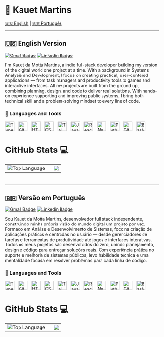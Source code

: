 # 👋 Kauet Martins

[🇺🇸 English](#-english-version) | [🇧🇷 Português](#-versão-em-português)

---

## 🇺🇸 English Version

[![Gmail Badge](https://img.shields.io/badge/-kauetdamotta@gmail.com-c14438?style=flat&logo=Gmail&logoColor=white)](mailto:kauetdamotta@gmail.com "Connect via Email")
[![Linkedin Badge](https://img.shields.io/badge/-Kauet%20Martins-0072b1?style=flat&logo=Linkedin&logoColor=white)](https://www.linkedin.com/in/kauet-martins/ "Connect on LinkedIn")

I'm Kauet da Motta Martins, a indie full-stack developer building my version of the digital world one project at a time. With a background in Systems Analysis and Development, I focus on creating practical, user-centered applications — from task managers and productivity tools to games and interactive interfaces. All my projects are built from the ground up, combining planning, design, and code to deliver real solutions. With hands-on experience supporting and improving public systems, I bring both technical skill and a problem-solving mindset to every line of code.

### 🧰 Languages and Tools

<img align="left" alt="TypeScript" width="30px" style="padding-right:10px;" src="https://cdn.jsdelivr.net/gh/devicons/devicon/icons/typescript/typescript-plain.svg" />
<img align="left" alt="Git" width="30px" style="padding-right:10px;" src="https://cdn.jsdelivr.net/gh/devicons/devicon/icons/git/git-original.svg" />
<img align="left" alt="HTML" width="30px" style="padding-right:10px;" src="https://cdn.jsdelivr.net/gh/devicons/devicon/icons/html5/html5-plain.svg" />
<img align="left" alt="CSS" width="30px" style="padding-right:10px;" src="https://cdn.jsdelivr.net/gh/devicons/devicon/icons/css3/css3-plain.svg" />
<img align="left" alt="TailWindCSS" width="30px" style="padding-right:10px;" src="https://www.svgrepo.com/show/374118/tailwind.svg" />
<img align="left" alt="JavaScript" width="30px" style="padding-right:10px;" src="https://cdn.jsdelivr.net/gh/devicons/devicon/icons/javascript/javascript-plain.svg" />
<img align="left" alt="React" width="30px" style="padding-right:10px;" src="https://cdn.jsdelivr.net/gh/devicons/devicon/icons/react/react-original.svg" />
<img align="left" alt="NodeJS" width="30px" style="padding-right:10px;" src="https://cdn.jsdelivr.net/gh/devicons/devicon/icons/nodejs/nodejs-original.svg" />
<img align="left" alt="Python" width="30px" style="padding-right:10px;" src="https://cdn.jsdelivr.net/gh/devicons/devicon/icons/python/python-plain.svg" />
<img align="left" alt="GitHub" width="30px" style="padding-right:10px;" src="https://cdn.jsdelivr.net/gh/devicons/devicon/icons/github/github-original.svg" />
<img align="left" alt="Bash" width="30px" style="padding-right:10px;" src="https://cdn.jsdelivr.net/gh/devicons/devicon/icons/bash/bash-original.svg" />
<br />
<br>

# GitHub Stats 💻

<table border="0" style="border: none;">
  <tr>
    <td style="padding-right: 20px; border: none;">
      <img align="center" alt="Top Language" src="https://github-readme-stats.vercel.app/api/top-langs/?username=Kauet-Martins&hide=html,&hide_border=true&title_color=5391FE&text_color=555&theme=gruvbox" />
    </td>
    <td style="border: none;">
      <a href="https://github.com/Kauet-Martins/Kauet-Portifolio" target="_blank">
        <img align="center" src="https://github-readme-stats.vercel.app/api/pin/?username=Kauet-Martins&repo=Kauet-Portifolio&theme=gruvbox" />
      </a>
    </td>
  </tr>
</table>

#

---

## 🇧🇷 Versão em Português

[![Gmail Badge](https://img.shields.io/badge/-kauetdamotta@gmail.com-c14438?style=flat&logo=Gmail&logoColor=white)](mailto:kauetdamotta@gmail.com "Connect via Email")
[![Linkedin Badge](https://img.shields.io/badge/-Kauet%20Martins-0072b1?style=flat&logo=Linkedin&logoColor=white)](https://www.linkedin.com/in/kauet-martins/ "Connect on LinkedIn")

Sou Kauet da Motta Martins, desenvolvedor full stack independente, construindo minha própria visão do mundo digital um projeto por vez. Formado em Análise e Desenvolvimento de Sistemas, foco na criação de aplicações práticas e centradas no usuário — desde gerenciadores de tarefas e ferramentas de produtividade até jogos e interfaces interativas. Todos os meus projetos são desenvolvidos do zero, unindo planejamento, design e código para entregar soluções reais. Com experiência prática no suporte e melhoria de sistemas públicos, levo habilidade técnica e uma mentalidade focada em resolver problemas para cada linha de código.

### 🧰 Languages and Tools

<img align="left" alt="TypeScript" width="30px" style="padding-right:10px;" src="https://cdn.jsdelivr.net/gh/devicons/devicon/icons/typescript/typescript-plain.svg" />
<img align="left" alt="Git" width="30px" style="padding-right:10px;" src="https://cdn.jsdelivr.net/gh/devicons/devicon/icons/git/git-original.svg" />
<img align="left" alt="HTML" width="30px" style="padding-right:10px;" src="https://cdn.jsdelivr.net/gh/devicons/devicon/icons/html5/html5-plain.svg" />
<img align="left" alt="CSS" width="30px" style="padding-right:10px;" src="https://cdn.jsdelivr.net/gh/devicons/devicon/icons/css3/css3-plain.svg" />
<img align="left" alt="TailWindCSS" width="30px" style="padding-right:10px;" src="https://www.svgrepo.com/show/374118/tailwind.svg" />
<img align="left" alt="JavaScript" width="30px" style="padding-right:10px;" src="https://cdn.jsdelivr.net/gh/devicons/devicon/icons/javascript/javascript-plain.svg" />
<img align="left" alt="React" width="30px" style="padding-right:10px;" src="https://cdn.jsdelivr.net/gh/devicons/devicon/icons/react/react-original.svg" />
<img align="left" alt="NodeJS" width="30px" style="padding-right:10px;" src="https://cdn.jsdelivr.net/gh/devicons/devicon/icons/nodejs/nodejs-original.svg" />
<img align="left" alt="Python" width="30px" style="padding-right:10px;" src="https://cdn.jsdelivr.net/gh/devicons/devicon/icons/python/python-plain.svg" />
<img align="left" alt="GitHub" width="30px" style="padding-right:10px;" src="https://cdn.jsdelivr.net/gh/devicons/devicon/icons/github/github-original.svg" />
<img align="left" alt="Bash" width="30px" style="padding-right:10px;" src="https://cdn.jsdelivr.net/gh/devicons/devicon/icons/bash/bash-original.svg" />
<br />
<br>

# GitHub Stats 💻

<table border="0" style="border: none;">
  <tr>
    <td style="padding-right: 20px; border: none;">
      <img align="center" alt="Top Language" src="https://github-readme-stats.vercel.app/api/top-langs/?username=Kauet-Martins&hide=html,&hide_border=true&title_color=5391FE&text_color=555&theme=gruvbox" />
    </td>
    <td style="border: none;">
      <a href="https://github.com/Kauet-Martins/Kauet-Portifolio" target="_blank">
        <img align="center" src="https://github-readme-stats.vercel.app/api/pin/?username=Kauet-Martins&repo=Kauet-Portifolio&theme=gruvbox" />
      </a>
    </td>
  </tr>
</table>

#
